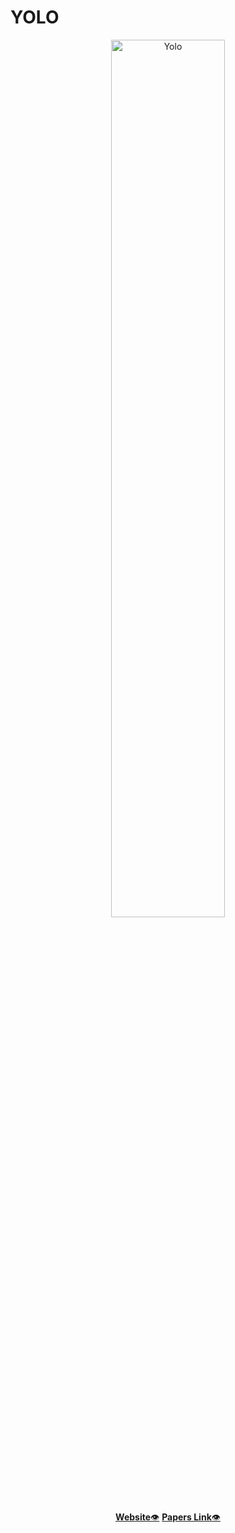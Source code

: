 # YOLO
<div align="center">
  <img src="(https://www.google.com/imgres?q=yolo%20logo&imgurl=https%3A%2F%2Fbanner2.cleanpng.com%2F20180712%2Fxxv%2Fkisspng-logo-brand-trademark-yolo-5b4800c0a7a9d6.4811143915314454406868.jpg&imgrefurl=https%3A%2F%2Fwww.cleanpng.com%2Fpng-logo-brand-trademark-yolo-5250852%2F&docid=UNU_2E3NPmwdrM&tbnid=x6oJlTK8Azv-uM&vet=12ahUKEwj5iJu7o5-LAxW6r1YBHY1LFKoQM3oFCIMBEAA..i&w=900&h=400&hcb=2&ved=2ahUKEwj5iJu7o5-LAxW6r1YBHY1LFKoQM3oFCIMBEAA" width="60%" alt="Yolo" />
</div>
<p align="center">
   <a href="https://pjreddie.com/darknet/yolo/"><b>Website</b>👁️</a>
  <a href="https://pjreddie.com/publications/"><b>Papers Link</b>👁️</a>
</p>
